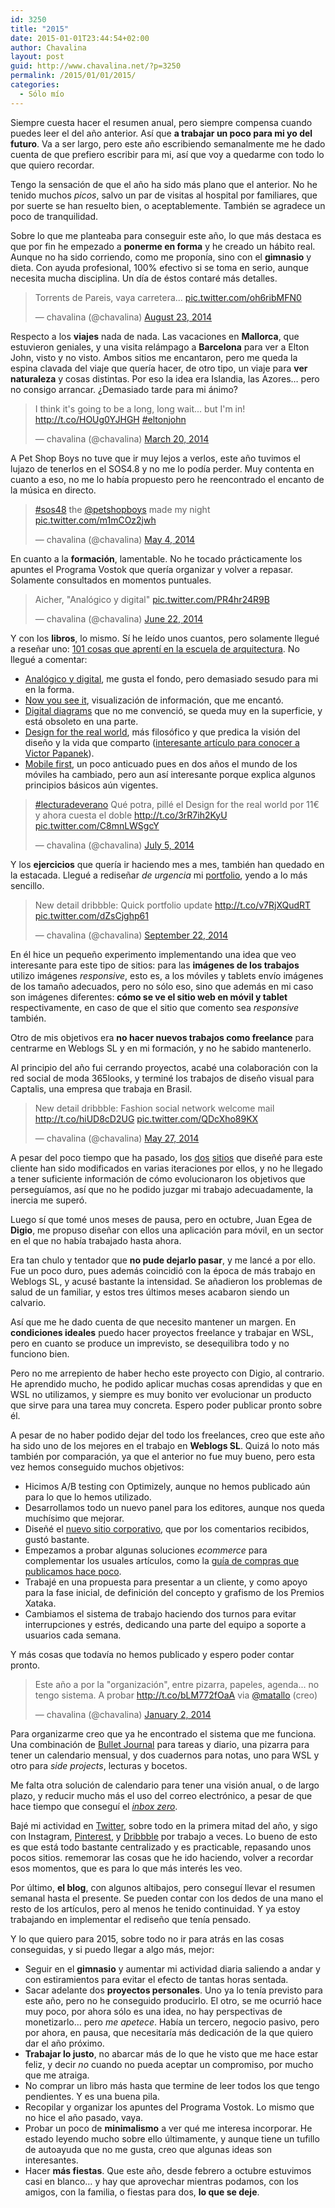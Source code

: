 ```yaml
---
id: 3250
title: "2015"
date: 2015-01-01T23:44:54+02:00
author: Chavalina
layout: post
guid: http://www.chavalina.net/?p=3250
permalink: /2015/01/01/2015/
categories:
  - Sólo mío
---
```

Siempre cuesta hacer el resumen anual, pero siempre compensa cuando puedes leer el del año anterior. Así que **a trabajar un poco para mi yo del futuro**. Va a ser largo, pero este año escribiendo semanalmente me he dado cuenta de que prefiero escribir para mi, así que voy a quedarme con todo lo que quiero recordar.

Tengo la sensación de que el año ha sido más plano que el anterior. No he tenido muchos _picos_, salvo un par de visitas al hospital por familiares, que por suerte se han resuelto bien, o aceptablemente. También se agradece un poco de tranquilidad.

Sobre lo que me planteaba para conseguir este año, lo que más destaca es que por fin he empezado a **ponerme en forma** y he creado un hábito real. Aunque no ha sido corriendo, como me proponía, sino con el **gimnasio** y dieta. Con ayuda profesional, 100% efectivo si se toma en serio, aunque necesita mucha disciplina. Un día de éstos contaré más detalles.

<blockquote class="twitter-tweet" lang="en"><p>Torrents de Pareis, vaya carretera... <a href="http://t.co/oh6ribMFN0">pic.twitter.com/oh6ribMFN0</a></p>&mdash; chavalina (@chavalina) <a href="https://twitter.com/chavalina/status/503225705627648000">August 23, 2014</a></blockquote>
<script async src="//platform.twitter.com/widgets.js" charset="utf-8"></script>

Respecto a los **viajes** nada de nada. Las vacaciones en **Mallorca**, que estuvieron geniales, y una visita relámpago a **Barcelona** para ver a Elton John, visto y no visto. Ambos sitios me encantaron, pero me queda la espina clavada del viaje que quería hacer, de otro tipo, un viaje para **ver naturaleza** y cosas distintas. Por eso la idea era Islandia, las Azores… pero no consigo arrancar. ¿Demasiado tarde para mi ánimo?

<blockquote class="twitter-tweet" lang="en"><p>I think it's going to be a long, long wait... but I'm in! <a href="http://t.co/HOUg0YJHGH">http://t.co/HOUg0YJHGH</a> <a href="https://twitter.com/hashtag/eltonjohn?src=hash">#eltonjohn</a></p>&mdash; chavalina (@chavalina) <a href="https://twitter.com/chavalina/status/446601520986218496">March 20, 2014</a></blockquote>
<script async src="//platform.twitter.com/widgets.js" charset="utf-8"></script>

A Pet Shop Boys no tuve que ir muy lejos a verlos, este año tuvimos el lujazo de tenerlos en el SOS4.8 y no me lo podía perder. Muy contenta en cuanto a eso, no me lo había propuesto pero he reencontrado el encanto de la música en directo.

<blockquote class="twitter-tweet" lang="en"><p><a href="https://twitter.com/hashtag/sos48?src=hash">#sos48</a> the <a href="https://twitter.com/petshopboys">@petshopboys</a> made my night <a href="http://t.co/m1mCOz2jwh">pic.twitter.com/m1mCOz2jwh</a></p>&mdash; chavalina (@chavalina) <a href="https://twitter.com/chavalina/status/462910322093735937">May 4, 2014</a></blockquote>
<script async src="//platform.twitter.com/widgets.js" charset="utf-8"></script>

En cuanto a la **formación**, lamentable. No he tocado prácticamente los apuntes el Programa Vostok que quería organizar y volver a repasar. Solamente consultados en momentos puntuales.

<blockquote class="twitter-tweet" lang="en"><p>Aicher, &quot;Analógico y digital&quot; <a href="http://t.co/PR4hr24R9B">pic.twitter.com/PR4hr24R9B</a></p>&mdash; chavalina (@chavalina) <a href="https://twitter.com/chavalina/status/480724819554881536">June 22, 2014</a></blockquote>
<script async src="//platform.twitter.com/widgets.js" charset="utf-8"></script>

Y con los **libros**, lo mismo. Sí he leído unos cuantos, pero solamente llegué a reseñar uno: [101 cosas que aprentí en la escuela de arquitectura](http://www.chavalina.net/2014/02/10/101-cosas-que-aprendi-en-la-escuela-de-arquitectura/). No llegué a comentar:

  * [Analógico y digital](http://ggili.com/es/tienda/productos/analogico-y-digital), me gusta el fondo, pero demasiado sesudo para mi en la forma.
  * [Now you see it](http://www.amazon.es/gp/product/0970601980/ref=as_li_ss_tl?ie=UTF8&camp=3626&creative=24822&creativeASIN=0970601980&linkCode=as2&tag=chavadiari-21), visualización de información, que me encantó.
  * [Digital diagrams](http://www.amazon.es/gp/product/0823015726/ref=as_li_ss_tl?ie=UTF8&camp=3626&creative=24822&creativeASIN=0823015726&linkCode=as2&tag=chavadiari-21) que no me convenció, se queda muy en la superficie, y está obsoleto en una parte.
  * [Design for the real world](http://www.amazon.es/gp/product/0500273588/ref=as_li_ss_tl?ie=UTF8&camp=3626&creative=24822&creativeASIN=0500273588&linkCode=as2&tag=chavadiari-21), más filosófico y que predica la visión del diseño y la vida que comparto ([interesante artículo para conocer a Victor Papanek](http://novosedlik.com/2013/05/01/praise-papanek/)).
  * [Mobile first](http://www.abookapart.com/products/mobile-first), un poco anticuado pues en dos años el mundo de los móviles ha cambiado, pero aun así interesante porque explica algunos principios básicos aún vigentes.

<blockquote class="twitter-tweet" lang="en"><p><a href="https://twitter.com/hashtag/lecturadeverano?src=hash">#lecturadeverano</a> Qué potra, pillé el Design for the real world por 11€ y ahora cuesta el doble <a href="http://t.co/3rR7ih2KyU">http://t.co/3rR7ih2KyU</a> <a href="http://t.co/C8mnLWSgcY">pic.twitter.com/C8mnLWSgcY</a></p>&mdash; chavalina (@chavalina) <a href="https://twitter.com/chavalina/status/485361824750374912">July 5, 2014</a></blockquote>
<script async src="//platform.twitter.com/widgets.js" charset="utf-8"></script>

Y los **ejercicios** que quería ir haciendo mes a mes, también han quedado en la estacada. Llegué a rediseñar _de urgencia_ mi [portfolio](http://inmabermejo.com/), yendo a lo más sencillo.

<blockquote class="twitter-tweet" lang="en"><p>New detail dribbble: Quick portfolio update <a href="http://t.co/v7RjXQudRT">http://t.co/v7RjXQudRT</a> <a href="http://t.co/dZsCjghp61">pic.twitter.com/dZsCjghp61</a></p>&mdash; chavalina (@chavalina) <a href="https://twitter.com/chavalina/status/514099949353848832">September 22, 2014</a></blockquote>
<script async src="//platform.twitter.com/widgets.js" charset="utf-8"></script>

En él hice un pequeño experimento implementando una idea que veo interesante para este tipo de sitios: para las **imágenes de los trabajos** utilizo imágenes <em lang="en">responsive</em>, esto es, a los móviles y tablets envío imágenes de los tamaño adecuados, pero no sólo eso, sino que además en mi caso son imágenes diferentes: **cómo se ve el sitio web en móvil y tablet** respectivamente, en caso de que el sitio que comento sea _responsive_ también.

Otro de mis objetivos era **no hacer nuevos trabajos como freelance** para centrarme en Weblogs SL y en mi formación, y no he sabido mantenerlo.

Al principio del año fui cerrando proyectos, acabé una colaboración con la red social de moda 365looks, y terminé los trabajos de diseño visual para Captalis, una empresa que trabaja en Brasil. 

<blockquote class="twitter-tweet" lang="en"><p>New detail dribbble: Fashion social network welcome mail <a href="http://t.co/hiUD8cD2UG">http://t.co/hiUD8cD2UG</a> <a href="http://t.co/QDcXho89KX">pic.twitter.com/QDcXho89KX</a></p>&mdash; chavalina (@chavalina) <a href="https://twitter.com/chavalina/status/471229908195504128">May 27, 2014</a></blockquote>
<script async src="//platform.twitter.com/widgets.js" charset="utf-8"></script>

A pesar del poco tiempo que ha pasado, los [dos](http://www.agencias-banco.com.br/) [sitios](http://www.cartao-banco.moneyguru.com.br/) que diseñé para este cliente han sido modificados en varias iteraciones por ellos, y no he llegado a tener suficiente información de cómo evolucionaron los objetivos que perseguíamos, así que no he podido juzgar mi trabajo adecuadamente, la inercia me superó.

Luego sí que tomé unos meses de pausa, pero en octubre, Juan Egea de **Digio**, me propuso diseñar con ellos una aplicación para móvil, en un sector en el que no había trabajado hasta ahora.

Era tan chulo y tentador que **no pude dejarlo pasar**, y me lancé a por ello. Fue un poco duro, pues además coincidió con la época de más trabajo en Weblogs SL, y acusé bastante la intensidad. Se añadieron los problemas de salud de un familiar, y estos tres últimos meses acabaron siendo un calvario.

Así que me he dado cuenta de que necesito mantener un margen. En **condiciones ideales** puedo hacer proyectos freelance y trabajar en WSL, pero en cuanto se produce un imprevisto, se desequilibra todo y no funciono bien.

Pero no me arrepiento de haber hecho este proyecto con Digio, al contrario. He aprendido mucho, he podido aplicar muchas cosas aprendidas y que en WSL no utilizamos, y siempre es muy bonito ver evolucionar un producto que sirve para una tarea muy concreta. Espero poder publicar pronto sobre él.

A pesar de no haber podido dejar del todo los freelances, creo que este año ha sido uno de los mejores en el trabajo en **Weblogs SL**. Quizá lo noto más también por comparación, ya que el anterior no fue muy bueno, pero esta vez hemos conseguido muchos objetivos:

  * Hicimos A/B testing con Optimizely, aunque no hemos publicado aún para lo que lo hemos utilizado.
  * Desarrollamos todo un nuevo panel para los editores, aunque nos queda muchísimo que mejorar.
  * Diseñé el [nuevo sitio corporativo](http://www.weblogssl.com/), que por los comentarios recibidos, gustó bastante.
  * Empezamos a probar algunas soluciones <em lang="en">ecommerce</em> para complementar los usuales artículos, como la [guía de compras que publicamos hace poco](http://www.xataka.com/especial/regalos-geek-para-navidad-2014).
  * Trabajé en una propuesta para presentar a un cliente, y como apoyo para la fase inicial, de definición del concepto y grafismo de los Premios Xataka.
  * Cambiamos el sistema de trabajo haciendo dos turnos para evitar interrupciones y estrés, dedicando una parte del equipo a soporte a usuarios cada semana.

Y más cosas que todavía no hemos publicado y espero poder contar pronto.

<blockquote class="twitter-tweet" lang="en"><p>Este año a por la &quot;organización&quot;, entre pizarra, papeles, agenda... no tengo sistema. A probar <a href="http://t.co/bLM772fOaA">http://t.co/bLM772fOaA</a> via <a href="https://twitter.com/matallo">@matallo</a> (creo)</p>&mdash; chavalina (@chavalina) <a href="https://twitter.com/chavalina/status/418717361131122688">January 2, 2014</a></blockquote>
<script async src="//platform.twitter.com/widgets.js" charset="utf-8"></script>

Para organizarme creo que ya he encontrado el sistema que me funciona. Una combinación de [Bullet Journal](http://bulletjournal.com/) para tareas y diario, una pizarra para tener un calendario mensual, y dos cuadernos para notas, uno para WSL y otro para <em lang="en">side projects</em>, lecturas y bocetos. 

Me falta otra solución de calendario para tener una visión anual, o de largo plazo, y reducir mucho más el uso del correo electrónico, a pesar de que hace tiempo que conseguí el [<em lang="en">inbox zero</em>](http://www.chavalina.net/2013/01/24/inbox-zero-for-life/).

Bajé mi actividad en [Twitter](https://twitter.com/chavalina), sobre todo en la primera mitad del año, y sigo con Instagram, [Pinterest](http://www.pinterest.com/chavalina/pins/), y [Dribbble](https://dribbble.com/chavalina) por trabajo a veces. Lo bueno de esto es que está todo bastante centralizado y es practicable, repasando unos pocos sitios. rememorar las cosas que he ido haciendo, volver a recordar esos momentos, que es para lo que más interés les veo.

Por último, **el blog**, con algunos altibajos, pero conseguí llevar el resumen semanal hasta el presente. Se pueden contar con los dedos de una mano el resto de los artículos, pero al menos he tenido continuidad. Y ya estoy trabajando en implementar el rediseño que tenía pensado.

Y lo que quiero para 2015, sobre todo no ir para atrás en las cosas conseguidas, y si puedo llegar a algo más, mejor:

  * Seguir en el **gimnasio** y aumentar mi actividad diaria saliendo a andar y con estiramientos para evitar el efecto de tantas horas sentada.
  * Sacar adelante dos **proyectos personales**. Uno ya lo tenía previsto para este año, pero no he conseguido producirlo. El otro, se me ocurrió hace muy poco, por ahora sólo es una idea, no hay perspectivas de monetizarlo… pero _me apetece_. Había un tercero, negocio pasivo, pero por ahora, en pausa, que necesitaría más dedicación de la que quiero dar el año próximo.
  * **Trabajar lo justo**, no abarcar más de lo que he visto que me hace estar feliz, y decir _no_ cuando no pueda aceptar un compromiso, por mucho que me atraiga.
  * No comprar un libro más hasta que termine de leer todos los que tengo pendientes. Y es una buena pila.
  * Recopilar y organizar los apuntes del Programa Vostok. Lo mismo que no hice el año pasado, vaya.
  * Probar un poco de **minimalismo** a ver qué me interesa incorporar. He estado leyendo mucho sobre ello últimamente, y aunque tiene un tufillo de autoayuda que no me gusta, creo que algunas ideas son interesantes.
  * Hacer **más fiestas**. Que este año, desde febrero a octubre estuvimos casi en blanco… y hay que aprovechar mientras podamos, con los amigos, con la familia, o fiestas para dos, **lo que se deje**.